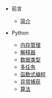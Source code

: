 - 前言
    - [简介](zh-cn/README.md)
    <!-- - [简介](README) -->
    


- Python
    - [内存管理](zh-cn/Python/01.内存管理.md)
    - [解释器](zh-cn/Python/02.解释器.md)
    - [数据类型](zh-cn/Python/03.数据类型.md)
    - [多任务](zh-cn/Python/04.多任务.md)
    - [函数式编程](zh-cn/Python/05.函数式编程.md)
    - [异常捕获](zh-cn/Python/06.异常捕获.md)
    - [算法](zh-cn/Python/07.算法.md)